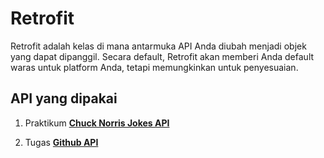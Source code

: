 # Retrofit 
Retrofit adalah kelas di mana antarmuka API Anda diubah menjadi objek yang dapat dipanggil. Secara default, Retrofit akan memberi Anda default waras untuk platform Anda, tetapi memungkinkan untuk penyesuaian.

## API yang dipakai
1. Praktikum
**[Chuck Norris Jokes API]([https://link](https://api.chucknorris.io/#!))**

2. Tugas
**[Github API]([https://link](https://developer.github.com/v3/))**